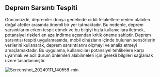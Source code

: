 ## Deprem Sarsıntı Tespiti
  Günümüzde, depremler dünya genelinde ciddi felaketlere neden olabilen doğal afetler arasında önemli bir yer tutmaktadır. Bu nedenle, deprem sarsıntılarını erken tespit etmek ve bu bilgiyi hızla kullanıcılara iletmek, potansiyel riskleri en aza indirme açısından kritik öneme sahiptir. 
  Deprem sarsıntısı tespiti uygulamasında, mobil cihazların içinde bulunan sensörlerin verilerini kullanarak, deprem sarsıntılarını ölçmeyi ve analiz etmeyi amaçlamaktadır. Bu uygulama, kullanıcıları potansiyel tehlikelere karşı uyarmak ve acil durum önlemleri alabilmeleri için gerekli bilgileri sağlamak üzere tasarlanmıştır.

![Screenshot_20240111_140558-min](https://github.com/aysedeveden/DepremSarsintiTespiti/assets/116079495/4ab3e2f9-a106-4d8a-97ac-81ab611e7315)



